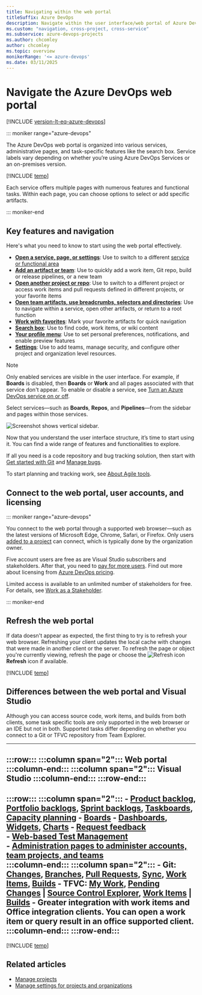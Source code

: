 ```yaml
---
title: Navigating within the web portal  
titleSuffix: Azure DevOps
description: Navigate within the user interface/web portal of Azure DevOps
ms.custom: "navigation, cross-project, cross-service"
ms.subservice: azure-devops-projects 
ms.author: chcomley
author: chcomley
ms.topic: overview
monikerRange: '<= azure-devops'
ms.date: 03/11/2025
---
```


# Navigate the Azure DevOps web portal

[!INCLUDE [version-lt-eq-azure-devops](../../includes/version-lt-eq-azure-devops.md)] 

::: moniker range="azure-devops"

The Azure DevOps web portal is organized into various services, administrative pages, and task-specific features like the search box. Service labels vary depending on whether you’re using Azure DevOps Services or an on-premises version.

[!INCLUDE [temp](../../includes/version-selector.md)] 

Each service offers multiple pages with numerous features and functional tasks. Within each page, you can choose options to select or add specific artifacts.

::: moniker-end

## Key features and navigation

Here's what you need to know to start using the web portal effectively.  

- [**Open a service, page, or settings**](go-to-service-page.md): Use to switch to a different [service or functional area](../../user-guide/services.md) 
- [**Add an artifact or team**](add-artifact-team.md): Use to quickly add a work item, Git repo, build or release pipelines, or a new team
- [**Open another project or repo**](work-across-projects.md): Use to switch to a different project or access work items and pull requests defined in different projects, or your favorite items
- [**Open team artifacts, use breadcrumbs, selectors and directories**](use-breadcrumbs-selectors.md): Use to navigate within a service, open other artifacts, or return to a root function
- [**Work with favorites**](set-favorites.md): Mark your favorite artifacts for quick navigation  
- [**Search box**](../search/get-started-search.md): Use to find code, work items, or wiki content  
- [**Your profile menu**](../../organizations/settings/set-your-preferences.md?toc=/azure/devops/project/navigation/toc.json&bc=/azure/devops/project/navigation/breadcrumb/toc.json): Use to set personal preferences, notifications, and enable preview features  
- [**Settings**](../../organizations/settings/about-settings.md#project-administrator-role-and-managing-projects): Use to add teams, manage security, and configure other project and organization level resources.  

> [!NOTE]  
> Only enabled services are visible in the user interface. For example, if **Boards** is disabled, then **Boards** or **Work** and all pages associated with that service don't appear. To enable or disable a service, see [Turn an Azure DevOps service on or off](../../organizations/settings/set-services.md).

Select services—such as **Boards**, **Repos**, and **Pipelines**—from the sidebar and pages within those services. 

![Screenshot shows vertical sidebar.](media/gif-images/vertical-nav.gif)

Now that you understand the user interface structure, it’s time to start using it. You can find a wide range of features and functionalities to explore.

If all you need is a code repository and bug tracking solution, then start with [Get started with Git](../../repos/git/gitquickstart.md) and [Manage bugs](../../boards/backlogs/manage-bugs.md).  

To start planning and tracking work, see [About Agile tools](../../boards/get-started/what-is-azure-boards.md?context=vsts/default).

## Connect to the web portal, user accounts, and licensing  

::: moniker range="azure-devops"

You connect to the web portal through a supported web browser—such as the latest versions of Microsoft Edge, Chrome, Safari, or Firefox. Only users [added to a project](../../organizations/accounts/add-organization-users.md) can connect, which is typically done by the organization owner. 

Five account users are free as are Visual Studio subscribers and stakeholders. After that, you need to [pay for more users](../../organizations/billing/buy-basic-access-add-users.md). Find out more about licensing from [Azure DevOps pricing](https://azure.microsoft.com/pricing/details/devops/azure-devops-services/).

Limited access is available to an unlimited number of stakeholders for free. For details, see [Work as a Stakeholder](../../organizations/security/get-started-stakeholder.md). 

::: moniker-end

<a id="refresh-web-portal">  </a>

## Refresh the web portal

If data doesn't appear as expected, the first thing to try is to refresh your web browser. Refreshing your client updates the local cache with changes that were made in another client or the server. To refresh the page or object you're currently viewing, refresh the page or choose the ![Refresh icon](../../media/icons/refresh.png) **Refresh** icon if available.  

[!INCLUDE [temp](../../includes/when-to-refresh-client.md)]

## Differences between the web portal and Visual Studio  

Although you can access source code, work items, and builds from both clients, some task specific tools are only supported in the web browser or an IDE but not in both. Supported tasks differ depending on whether you connect to a Git or TFVC repository from Team Explorer. 

---
:::row:::
   :::column span="2":::
      **Web portal**
   :::column-end:::
   :::column span="2":::
      **Visual Studio**
   :::column-end:::
:::row-end:::
---
:::row:::
   :::column span="2":::
      - [Product backlog](../../boards/backlogs/create-your-backlog.md), [Portfolio backlogs](../../boards/boards/kanban-epics-features-stories.md), [Sprint backlogs](../../boards/sprints/assign-work-sprint.md), [Taskboards](../../boards/sprints/task-board.md), [Capacity planning](../../boards/sprints/set-capacity.md) 
      - [Boards](../../boards/boards/kanban-overview.md) 
      - [Dashboards](../../report/dashboards/dashboards.md), [Widgets](../../report/dashboards/widget-catalog.md), [Charts](../../report/dashboards/charts.md) 
      - [Request feedback](/previous-versions/azure/devops/project/feedback/get-feedback)  
      - [Web-based Test Management](../../test/overview.md)  
      - [Administration pages to administer accounts, team projects, and teams](../../organizations/settings/about-settings.md)   
   :::column-end:::
   :::column span="2":::
      - Git: [Changes](../../repos/git/commits.md#stage-your-changes-and-commit), [Branches](../../repos/git/create-branch.md), [Pull Requests](../../repos/git/pull-requests.md), [Sync](../../repos/git/pulling.md), [Work Items](../../boards/backlogs/add-work-items.md), [Builds](/previous-versions/ms181721(v=vs.140)) 
       - TFVC: [My Work](../../repos/tfvc/develop-code-manage-pending-changes.md), [Pending Changes](../../repos/tfvc/develop-code-manage-pending-changes.md) | [Source Control Explorer](../../repos/tfvc/develop-code-manage-pending-changes.md#use-solution-explorer-or-source-control-explorer-to-view-what-you-changed), [Work Items](../../boards/backlogs/add-work-items.md) | [Builds](/previous-versions/ms181721(v=vs.140)) 
       - Greater integration with work items and Office integration clients. You can open a work item or query result in an office supported client. 
   :::column-end:::
:::row-end:::
---
 
[!INCLUDE [temp](../../repos/git/includes/note-new-git-tool.md)]

## Related articles

- [Manage projects](../../organizations/projects/about-projects.md) 
- [Manage settings for projects and organizations](../../organizations/settings/about-settings.md#project-administrator-role-and-managing-projects) 

